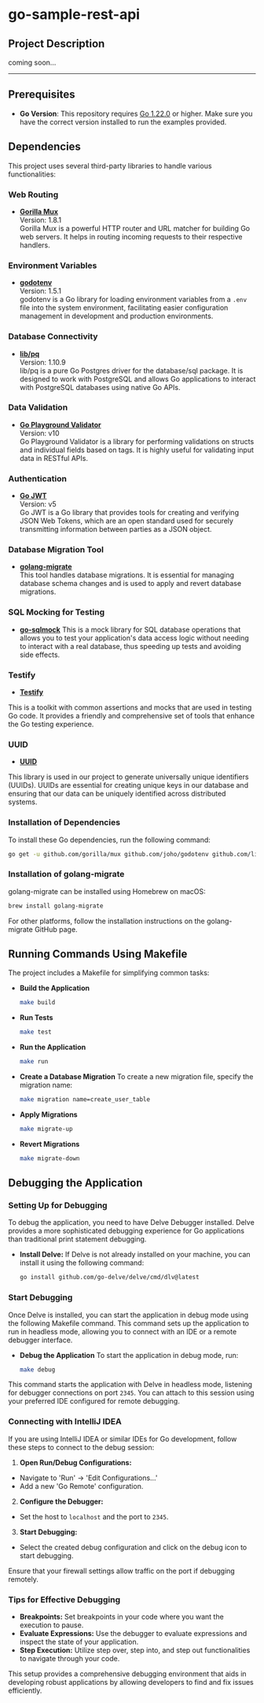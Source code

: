 
# go-sample-rest-api

## Project Description

coming soon...

---
## Prerequisites

- **Go Version**: This repository requires [Go 1.22.0](https://golang.org/dl/) or higher. Make sure you have the correct
  version installed to run the examples provided.

## Dependencies

This project uses several third-party libraries to handle various functionalities:

### Web Routing
- **[Gorilla Mux](https://github.com/gorilla/mux)**  
  Version: 1.8.1  
  Gorilla Mux is a powerful HTTP router and URL matcher for building Go web servers. It helps in routing incoming requests to their respective handlers.

### Environment Variables
- **[godotenv](https://github.com/joho/godotenv)**  
  Version: 1.5.1  
  godotenv is a Go library for loading environment variables from a `.env` file into the system environment, facilitating easier configuration management in development and production environments.

### Database Connectivity
- **[lib/pq](https://github.com/lib/pq)**  
  Version: 1.10.9  
  lib/pq is a pure Go Postgres driver for the database/sql package. It is designed to work with PostgreSQL and allows Go applications to interact with PostgreSQL databases using native Go APIs.

### Data Validation
- **[Go Playground Validator](https://github.com/go-playground/validator)**  
  Version: v10  
  Go Playground Validator is a library for performing validations on structs and individual fields based on tags. It is highly useful for validating input data in RESTful APIs.

### Authentication
- **[Go JWT](https://github.com/golang-jwt/jwt)**  
  Version: v5  
  Go JWT is a Go library that provides tools for creating and verifying JSON Web Tokens, which are an open standard used for securely transmitting information between parties as a JSON object.

### Database Migration Tool
- **[golang-migrate](https://github.com/golang-migrate/migrate)**  
  This tool handles database migrations. It is essential for managing database schema changes and is used to apply and revert database migrations.

### SQL Mocking for Testing
- **[go-sqlmock](https://github.com/DATA-DOG/go-sqlmock)**
 This is a mock library for SQL database operations that allows you to test your application's data access logic without needing to interact with a real database, thus speeding up tests and avoiding side effects.

### Testify
- **[Testify](https://github.com/stretchr/testify)** 

This is a toolkit with common assertions and mocks that are used in testing Go code. It provides a friendly and comprehensive set of tools that enhance the Go testing experience.

### UUID
- **[UUID](https://github.com/google/uuid)** 

This library is used in our project to generate universally unique identifiers (UUIDs). UUIDs are essential for creating unique keys in our database and ensuring that our data can be uniquely identified across distributed systems.
### Installation of Dependencies
To install these Go dependencies, run the following command:

```bash
go get -u github.com/gorilla/mux github.com/joho/godotenv github.com/lib/pq github.com/go-playground/validator/v10 github.com/golang-jwt/jwt/v5 github.com/DATA-DOG/go-sqlmock github.com/stretchr/testify github.com/google/uuid

```
### Installation of golang-migrate
golang-migrate can be installed using Homebrew on macOS:

```bash
brew install golang-migrate
```
For other platforms, follow the installation instructions on the golang-migrate GitHub page.

## Running Commands Using Makefile
The project includes a Makefile for simplifying common tasks:

- **Build the Application**
  ```bash
  make build
  ```

- **Run Tests**
  ```bash
  make test
  ```

- **Run the Application**
  ```bash
  make run
  ```

- **Create a Database Migration**
  To create a new migration file, specify the migration name:
  ```bash
  make migration name=create_user_table
  ```

- **Apply Migrations**
  ```bash
  make migrate-up
  ```

- **Revert Migrations**
  ```bash
  make migrate-down
  ```


## Debugging the Application

### Setting Up for Debugging
To debug the application, you need to have Delve Debugger installed. Delve provides a more sophisticated debugging experience for Go applications than traditional print statement debugging.

- **Install Delve:**
  If Delve is not already installed on your machine, you can install it using the following command:

  ```bash
  go install github.com/go-delve/delve/cmd/dlv@latest
  ```

### Start Debugging
Once Delve is installed, you can start the application in debug mode using the following Makefile command. This command sets up the application to run in headless mode, allowing you to connect with an IDE or a remote debugger interface.

- **Debug the Application**
  To start the application in debug mode, run:

  ```bash
  make debug
  ```

This command starts the application with Delve in headless mode, listening for debugger connections on port `2345`. You can attach to this session using your preferred IDE configured for remote debugging.

### Connecting with IntelliJ IDEA
If you are using IntelliJ IDEA or similar IDEs for Go development, follow these steps to connect to the debug session:

1. **Open Run/Debug Configurations:**
  - Navigate to 'Run' -> 'Edit Configurations...'
  - Add a new 'Go Remote' configuration.
2. **Configure the Debugger:**
  - Set the host to `localhost` and the port to `2345`.
3. **Start Debugging:**
  - Select the created debug configuration and click on the debug icon to start debugging.

Ensure that your firewall settings allow traffic on the port if debugging remotely.

### Tips for Effective Debugging
- **Breakpoints:** Set breakpoints in your code where you want the execution to pause.
- **Evaluate Expressions:** Use the debugger to evaluate expressions and inspect the state of your application.
- **Step Execution:** Utilize step over, step into, and step out functionalities to navigate through your code.

This setup provides a comprehensive debugging environment that aids in developing robust applications by allowing developers to find and fix issues efficiently.
